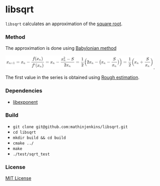 # libsqrt
`libsqrt` calculates an approximation of the [square root](https://en.wikipedia.org/wiki/Square_root).

### Method
The approximation is done using [Babylonian method](https://en.wikipedia.org/wiki/Methods_of_computing_square_roots)

![](doc/babylonian.png).

The first value in the series is obtained using [Rough estimation](https://en.wikipedia.org/wiki/Methods_of_computing_square_roots).


### Dependencies
* [libexponent](https://github.com/mathinjenkins/libexponent)

### Build
* `git clone git@github.com:mathinjenkins/libsqrt.git`
* `cd libsqrt`
* `mkdir build && cd build`
* `cmake ../`
* `make`
* `./test/sqrt_test`

### License
[MIT License](https://github.com/mathinjenkins/libsqrt/blob/master/LICENSE)

